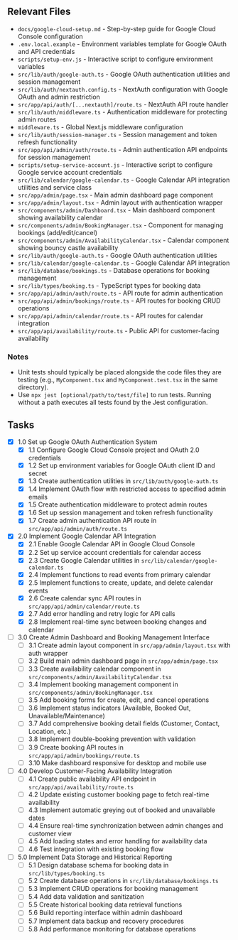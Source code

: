 ## Relevant Files

- `docs/google-cloud-setup.md` - Step-by-step guide for Google Cloud Console configuration
- `.env.local.example` - Environment variables template for Google OAuth and API credentials
- `scripts/setup-env.js` - Interactive script to configure environment variables
- `src/lib/auth/google-auth.ts` - Google OAuth authentication utilities and session management
- `src/lib/auth/nextauth.config.ts` - NextAuth configuration with Google OAuth and admin restriction
- `src/app/api/auth/[...nextauth]/route.ts` - NextAuth API route handler
- `src/lib/auth/middleware.ts` - Authentication middleware for protecting admin routes
- `middleware.ts` - Global Next.js middleware configuration
- `src/lib/auth/session-manager.ts` - Session management and token refresh functionality
- `src/app/api/admin/auth/route.ts` - Admin authentication API endpoints for session management
- `scripts/setup-service-account.js` - Interactive script to configure Google service account credentials
- `src/lib/calendar/google-calendar.ts` - Google Calendar API integration utilities and service class
- `src/app/admin/page.tsx` - Main admin dashboard page component
- `src/app/admin/layout.tsx` - Admin layout with authentication wrapper
- `src/components/admin/Dashboard.tsx` - Main dashboard component showing availability calendar
- `src/components/admin/BookingManager.tsx` - Component for managing bookings (add/edit/cancel)
- `src/components/admin/AvailabilityCalendar.tsx` - Calendar component showing bouncy castle availability
- `src/lib/auth/google-auth.ts` - Google OAuth authentication utilities
- `src/lib/calendar/google-calendar.ts` - Google Calendar API integration
- `src/lib/database/bookings.ts` - Database operations for booking management
- `src/lib/types/booking.ts` - TypeScript types for booking data
- `src/app/api/admin/auth/route.ts` - API route for admin authentication
- `src/app/api/admin/bookings/route.ts` - API routes for booking CRUD operations
- `src/app/api/admin/calendar/route.ts` - API routes for calendar integration
- `src/app/api/availability/route.ts` - Public API for customer-facing availability

### Notes

- Unit tests should typically be placed alongside the code files they are testing (e.g., `MyComponent.tsx` and `MyComponent.test.tsx` in the same directory).
- Use `npx jest [optional/path/to/test/file]` to run tests. Running without a path executes all tests found by the Jest configuration.

## Tasks

- [x] 1.0 Set up Google OAuth Authentication System
  - [x] 1.1 Configure Google Cloud Console project and OAuth 2.0 credentials
  - [x] 1.2 Set up environment variables for Google OAuth client ID and secret
  - [x] 1.3 Create authentication utilities in `src/lib/auth/google-auth.ts`
  - [x] 1.4 Implement OAuth flow with restricted access to specified admin emails
  - [x] 1.5 Create authentication middleware to protect admin routes
  - [x] 1.6 Set up session management and token refresh functionality
  - [x] 1.7 Create admin authentication API route in `src/app/api/admin/auth/route.ts`

- [x] 2.0 Implement Google Calendar API Integration
  - [x] 2.1 Enable Google Calendar API in Google Cloud Console
  - [x] 2.2 Set up service account credentials for calendar access
  - [x] 2.3 Create Google Calendar utilities in `src/lib/calendar/google-calendar.ts`
  - [x] 2.4 Implement functions to read events from primary calendar
  - [x] 2.5 Implement functions to create, update, and delete calendar events
  - [x] 2.6 Create calendar sync API routes in `src/app/api/admin/calendar/route.ts`
  - [x] 2.7 Add error handling and retry logic for API calls
  - [x] 2.8 Implement real-time sync between booking changes and calendar

- [ ] 3.0 Create Admin Dashboard and Booking Management Interface
  - [ ] 3.1 Create admin layout component in `src/app/admin/layout.tsx` with auth wrapper
  - [ ] 3.2 Build main admin dashboard page in `src/app/admin/page.tsx`
  - [ ] 3.3 Create availability calendar component in `src/components/admin/AvailabilityCalendar.tsx`
  - [ ] 3.4 Implement booking management component in `src/components/admin/BookingManager.tsx`
  - [ ] 3.5 Add booking forms for create, edit, and cancel operations
  - [ ] 3.6 Implement status indicators (Available, Booked Out, Unavailable/Maintenance)
  - [ ] 3.7 Add comprehensive booking detail fields (Customer, Contact, Location, etc.)
  - [ ] 3.8 Implement double-booking prevention with validation
  - [ ] 3.9 Create booking API routes in `src/app/api/admin/bookings/route.ts`
  - [ ] 3.10 Make dashboard responsive for desktop and mobile use

- [ ] 4.0 Develop Customer-Facing Availability Integration
  - [ ] 4.1 Create public availability API endpoint in `src/app/api/availability/route.ts`
  - [ ] 4.2 Update existing customer booking page to fetch real-time availability
  - [ ] 4.3 Implement automatic greying out of booked and unavailable dates
  - [ ] 4.4 Ensure real-time synchronization between admin changes and customer view
  - [ ] 4.5 Add loading states and error handling for availability data
  - [ ] 4.6 Test integration with existing booking flow

- [ ] 5.0 Implement Data Storage and Historical Reporting
  - [ ] 5.1 Design database schema for booking data in `src/lib/types/booking.ts`
  - [ ] 5.2 Create database operations in `src/lib/database/bookings.ts`
  - [ ] 5.3 Implement CRUD operations for booking management
  - [ ] 5.4 Add data validation and sanitization
  - [ ] 5.5 Create historical booking data retrieval functions
  - [ ] 5.6 Build reporting interface within admin dashboard
  - [ ] 5.7 Implement data backup and recovery procedures
  - [ ] 5.8 Add performance monitoring for database operations